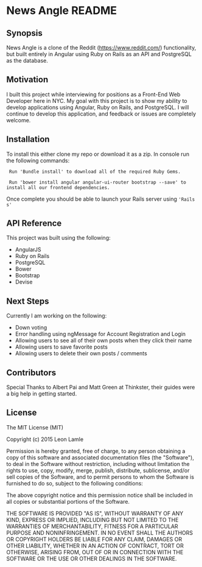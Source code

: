 # News Angle README

## Synopsis

News Angle is a clone of the Reddit (https://www.reddit.com/) functionality, but built entirely in Angular using Ruby on Rails as an API and PostgreSQL as the database.

## Motivation

I built this project while interviewing for positions as a Front-End Web Developer here in NYC. My goal with this project is to show my ability to develop applications using Angular, Ruby on Rails, and PostgreSQL. I will continue to develop this application, and feedback or issues are completely welcome.

## Installation

To install this either clone my repo or download it as a zip. In console run the following commands:

```
 Run 'Bundle install' to download all of the required Ruby Gems.
```

```
 Run 'bower install angular angular-ui-router bootstrap --save' to install all our frontend dependencies.
```

Once complete you should be able to launch your Rails server using ``` 'Rails s' ```

## API Reference

This project was built using the following:

* AngularJS
* Ruby on Rails
* PostgreSQL
* Bower
* Bootstrap
* Devise

## Next Steps

Currently I am working on the following:

* Down voting
* Error handling using ngMessage for Account Registration and Login
* Allowing users to see all of their own posts when they click their name
* Allowing users to save favorite posts
* Allowing users to delete their own posts / comments

## Contributors

Special Thanks to Albert Pai and Matt Green at Thinkster, their guides were a big help in getting started.

## License

The MIT License (MIT)

Copyright (c) 2015 Leon Lamle

Permission is hereby granted, free of charge, to any person obtaining a copy
of this software and associated documentation files (the "Software"), to deal
in the Software without restriction, including without limitation the rights
to use, copy, modify, merge, publish, distribute, sublicense, and/or sell
copies of the Software, and to permit persons to whom the Software is
furnished to do so, subject to the following conditions:

The above copyright notice and this permission notice shall be included in all
copies or substantial portions of the Software.

THE SOFTWARE IS PROVIDED "AS IS", WITHOUT WARRANTY OF ANY KIND, EXPRESS OR
IMPLIED, INCLUDING BUT NOT LIMITED TO THE WARRANTIES OF MERCHANTABILITY,
FITNESS FOR A PARTICULAR PURPOSE AND NONINFRINGEMENT. IN NO EVENT SHALL THE
AUTHORS OR COPYRIGHT HOLDERS BE LIABLE FOR ANY CLAIM, DAMAGES OR OTHER
LIABILITY, WHETHER IN AN ACTION OF CONTRACT, TORT OR OTHERWISE, ARISING FROM,
OUT OF OR IN CONNECTION WITH THE SOFTWARE OR THE USE OR OTHER DEALINGS IN THE
SOFTWARE.
